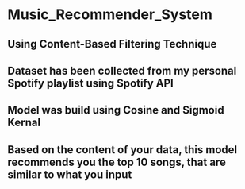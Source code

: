 # Music_Recommender_System

## Using Content-Based Filtering Technique

## Dataset has been collected from my personal Spotify playlist using Spotify API 

## Model was build using Cosine and Sigmoid Kernal

## Based on the content of your data, this model recommends you the top 10 songs, that are similar to what you input
